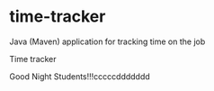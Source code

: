 # time-tracker
Java (Maven) application for tracking time on the job

Time tracker

Good Night Students!!!cccccddddddd
